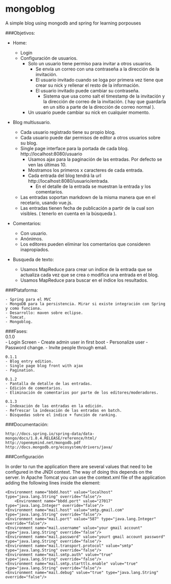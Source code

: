 # mongoblog
A simple blog using mongodb and spring for learning porpouses

###Objetivos:

- Home:
	- Login
	- Configuración de usuarios.
		- Solo un usuario tiene permiso para invitar a otros usuarios.
			- Se envía un correo con una contraseña a la dirección de la invitación.
			- El usuario invitado cuando se loga por primera vez tiene que crear su nick y rellenar el resto de la información.
			- El usuario invitado puede cambiar su contraseña.
				- Sistema que usa como salt el timestamp de la invitación y la dirección de correo de la invitación. ( hay que guardarla en un sitio a parte de la dirección de correo normal ).
		- Un usuario puede cambiar su nick en cualquier momento.
		
	
- Blog multiusuario.
	- Cada usuario registrado tiene su propio blog.
	- Cada usuario puede dar permisos de editor a otros usuarios sobre su blog.
	- Single page interface para la portada de cada blog. http://localhost:8080/usuario
		- Usamos ajax para la paginación de las entradas. Por defecto se ven las últimas 10.
		- Mostramos los primeros x caracteres de cada entrada.
		- Cada entrada del blog tendrá la url http://localhost:8080/usuario/entrada.
			- En el detalle de la entrada se muestran la entrada y los comentarios.
	- Las entradas soportan markdown de la misma manera que en el recetario, usando vue.js.
	- Las entradas tienen fecha de publicación a partir de la cual son visibles. ( tenerlo en cuenta en la búsqueda ).
			
	
- Comentarios:
	- Con usuario.
	- Anónimos.
	- Los editores pueden eliminar los comentarios que consideren inapropiados.

- Busqueda de texto:
	- Usamos MapReduce para crear un índice de la entrada que se actualiza cada vez que se crea o modifica una entrada en el blog.
	- Usamos MapReduce para buscar en el índice los resultados.
	
	
###Plataforma:

	- Spring para el MVC
	- MongoDB para la persistencia. Mirar si existe integración con Spring y como funciona.
	- Desarrollo: maven sobre eclipse.
	- Tomcat.
	- Mongoblog.
	
###Fases:   
	0.1.0  
	- Login Screen
	- Create admin user in first boot
	- Personalize user
	- Password change.
	- Invite people through email.
		  
	0.1.1 
	- Blog entry edition.
	- Single page blog front with ajax
	- Pagination.
		  
	0.1.2  
	- Pantalla de detalle de las entradas.
	- Edición de comentarios.
	- Eliminación de comentarios por parte de los editores/moderadores.
		  
	0.1.3 
	- Indexación de las entradas en la edición.
	- Refrescar la indexación de las entradas en batch.
	- Búsquedas sobre el índice + función de ranking.
		  
###Documentación:

	http://docs.spring.io/spring-data/data-mongo/docs/1.8.4.RELEASE/reference/html/
	http://openmymind.net/mongodb.pdf
	http://docs.mongodb.org/ecosystem/drivers/java/
	
###Configuración

  In order to run the application there are several values that need to be configured in the JNDI context. The way of doing this depends on the server. In
  Apache Tomcat you can use the context.xml file of the application adding the following lines inside the <Context> element:
  
	<Environment name="bbdd.host" value="localhost" type="java.lang.String" override="false"/>
      	<Environment name="bbdd.port" value="27017" type="java.lang.Integer" override="false"/>
	<Environment name="mail.host" value="smtp.gmail.com" type="java.lang.String" override="false"/>
	<Environment name="mail.port" value="587" type="java.lang.Integer" override="false"/>
	<Environment name="mail.username" value="your gmail account" type="java.lang.String" override="false"/>
	<Environment name="mail.password" value="yourt gmail account password" type="java.lang.String" override="false"/>
	<Environment name="mail.transport.protocol" value="smtp" type="java.lang.String" override="false"/>
	<Environment name="mail.smtp.auth" value="true" type="java.lang.String" override="false"/>
	<Environment name="mail.smtp.starttls.enable" value="true" type="java.lang.String" override="false"/>
	<Environment name="mail.debug" value="true" type="java.lang.String" override="false"/>